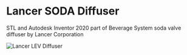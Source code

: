 # Lancer SODA Diffuser
STL and Autodesk Inventor 2020 part of Beverage System soda valve diffuser by Lancer Corporation

![Lancer LEV Diffuser](https://github.com/semapq/Lancer-LEV-diffuser-valve/assets/125024488/ea6eaa93-0947-40d9-a273-21a9d893bbe4)
